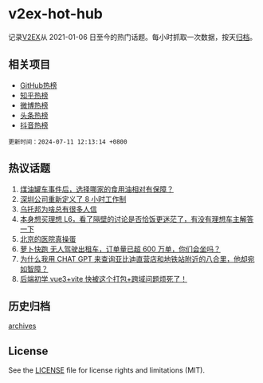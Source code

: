 # v2ex-hot-hub

 记录[V2EX](https://www.v2ex.com/)从 2021-01-06 日至今的热门话题。每小时抓取一次数据，按天[归档](archives)。
 
 ## 相关项目

- [GitHub热榜](https://github.com/lonnyzhang423/github-hot-hub)
- [知乎热榜](https://github.com/lonnyzhang423/zhihu-hot-hub)
- [微博热榜](https://github.com/lonnyzhang423/weibo-hot-hub)
- [头条热榜](https://github.com/lonnyzhang423/toutiao-hot-hub)
- [抖音热榜](https://github.com/lonnyzhang423/douyin-hot-hub)


 `更新时间：2024-07-11 12:13:14 +0800`

## 热议话题

1. [煤油罐车事件后，选择哪家的食用油相对有保障？](https://www.v2ex.com/t/1056439)
1. [深圳公司重新定义了 8 小时工作制](https://www.v2ex.com/t/1056196)
1. [乌托邦为啥总有很多人信](https://www.v2ex.com/t/1056364)
1. [本身想买理想 L6，看了隔壁的讨论是否恰饭更迷茫了，有没有理想车主解答一下](https://www.v2ex.com/t/1056271)
1. [北京的医院真操蛋](https://www.v2ex.com/t/1056474)
1. [萝卜快跑 无人驾驶出租车，订单量已超 600 万单，你们会坐吗？](https://www.v2ex.com/t/1056382)
1. [为什么我用 CHAT GPT 来查询亚比迪直营店和地铁站附近的八合里，他却宛如智障？](https://www.v2ex.com/t/1056231)
1. [后端初学 vue3+vite 快被这个打包+跨域问题烦死了！](https://www.v2ex.com/t/1056317)

## 历史归档

[archives](archives)

## License

See the [LICENSE](LICENSE) file for license rights and limitations (MIT).
